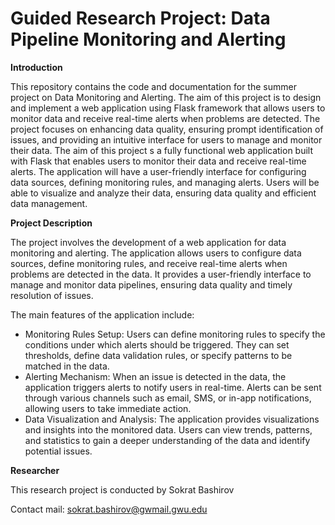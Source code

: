 # Guided Research Project: Data Pipeline Monitoring and Alerting

**Introduction**

This repository contains the code and documentation for the summer project on Data Monitoring and Alerting. The aim of this project is to design and implement a web application using Flask framework that allows users to monitor data and receive real-time alerts when problems are detected. The project focuses on enhancing data quality, ensuring prompt identification of issues, and providing an intuitive interface for users to manage and monitor their data.
The aim of this project s a fully functional web application built with Flask that enables users to monitor their data and receive real-time alerts. The application will have a user-friendly interface for configuring data sources, defining monitoring rules, and managing alerts. Users will be able to visualize and analyze their data, ensuring data quality and efficient data management.

**Project Description**

The project involves the development of a web application for data monitoring and alerting. The application allows users to configure data sources, define monitoring rules, and receive real-time alerts when problems are detected in the data. It provides a user-friendly interface to manage and monitor data pipelines, ensuring data quality and timely resolution of issues.

The main features of the application include:

 - Monitoring Rules Setup: Users can define monitoring rules to specify the conditions under which alerts should be triggered. They can set thresholds, define data validation     rules, or specify patterns to be matched in the data.
 - Alerting Mechanism: When an issue is detected in the data, the application triggers alerts to notify users in real-time. Alerts can be sent through various channels such as     email, SMS, or in-app notifications, allowing users to take immediate action.
 - Data Visualization and Analysis: The application provides visualizations and insights into the monitored data. Users can view trends, patterns, and statistics to gain a        deeper understanding of the data and identify potential issues.

**Researcher**

This research project is conducted by Sokrat Bashirov

Contact mail: sokrat.bashirov@gwmail.gwu.edu

